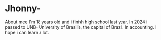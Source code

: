 # Jhonny-
About mee
I'm 18 years old and i finish high school last year.
In 2024 i passed to UNB- University of Brasilia, the capital of Brazil. In accounting.
I hope i can learn a lot.
